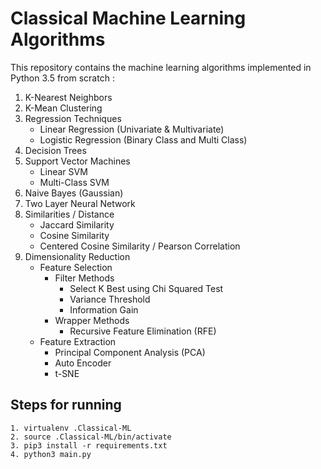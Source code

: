 # Classical Machine Learning Algorithms

This repository contains the machine learning algorithms implemented in Python 3.5 from scratch :


1. K-Nearest Neighbors
2. K-Mean Clustering
3. Regression Techniques
    - Linear Regression  (Univariate & Multivariate)
    - Logistic Regression (Binary Class and Multi Class)
4. Decision Trees
5. Support Vector Machines
    - Linear SVM
    - Multi-Class SVM
6. Naive Bayes (Gaussian)
7. Two Layer Neural Network
8. Similarities / Distance
    - Jaccard Similarity
    - Cosine Similarity
    - Centered Cosine Similarity / Pearson Correlation
9. Dimensionality Reduction
    - Feature Selection
        - Filter Methods
            - Select K Best using Chi Squared Test
            - Variance Threshold
            - Information Gain
        - Wrapper Methods
            - Recursive Feature Elimination (RFE)
    - Feature Extraction
        - Principal Component Analysis (PCA)
        - Auto Encoder
        - t-SNE


## Steps for running
```
1. virtualenv .Classical-ML
2. source .Classical-ML/bin/activate
3. pip3 install -r requirements.txt
4. python3 main.py
```
